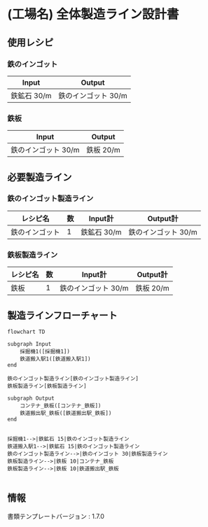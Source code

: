 # (工場名) 全体製造ライン設計書

## 使用レシピ
### 鉄のインゴット
|Input|Output|
|---|---|
|鉄鉱石 30/m|鉄のインゴット 30/m|
### 鉄板
|Input|Output|
|---|---|
|鉄のインゴット 30/m|鉄板 20/m|

## 必要製造ライン
### 鉄のインゴット製造ライン
|レシピ名|数|Input計|Output計|
|---|---|---|---|
|鉄のインゴット|1|鉄鉱石 30/m|鉄のインゴット 30/m|
### 鉄板製造ライン
|レシピ名|数|Input計|Output計|
|---|---|---|---|
|鉄板|1|鉄のインゴット 30/m|鉄板 20/m|

## 製造ラインフローチャート
```mermaid
flowchart TD

subgraph Input
    採掘機1([採掘機1])
    鉄道搬入駅1([鉄道搬入駅1])
end

鉄のインゴット製造ライン[鉄のインゴット製造ライン]
鉄板製造ライン[鉄板製造ライン]

subgraph Output
    コンテナ_鉄板([コンテナ_鉄板])
    鉄道搬出駅_鉄板([鉄道搬出駅_鉄板])
end


採掘機1-->|鉄鉱石 15|鉄のインゴット製造ライン
鉄道搬入駅1-->|鉄鉱石 15|鉄のインゴット製造ライン
鉄のインゴット製造ライン-->|鉄のインゴット 30|鉄板製造ライン
鉄板製造ライン-->|鉄板 10|コンテナ_鉄板
鉄板製造ライン-->|鉄板 10|鉄道搬出駅_鉄板


```

## 情報
書類テンプレートバージョン : 1.7.0
